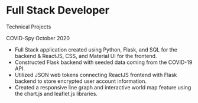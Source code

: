 # Full Stack Developer
Technical Projects

COVID-Spy
October 2020
 * Full Stack application created using Python, Flask, and SQL for the backend & ReactJS, CSS, and Material UI for the frontend.
 * Constructed Flask backend with seeded data coming from the COVID-19 API.
 * Utilized JSON web tokens connecting ReactJS frontend with Flask backend to store encrypted user account information.
 * Created a responsive line graph and interactive world map feature using the chart.js and leaflet.js libraries.
